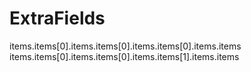 # ExtraFields

items.items[0].items.items[0].items.items[0].items.items
items.items[0].items.items[0].items.items[1].items.items
